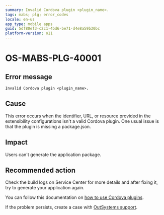 ```yaml
---
summary: Invalid Cordova plugin <plugin_name>.
tags: mabs; plg; error_codes
locale: en-us
app_type: mobile apps
guid: 5df80ef3-c2c1-4bd6-be71-d4e8a59b30bc
platform-version: o11
---
```


# OS-MABS-PLG-40001

## Error message

`Invalid Cordova plugin <plugin_name>.`

## Cause

This error occurs when the identifier, URL, or resource provided in the
extensibility configurations isn't a valid Cordova plugin. One usual issue is
that the plugin is missing a package.json.

## Impact

Users can't generate the application package.

## Recommended action

Check the build logs on Service Center for more details and after fixing it,
try to generate your application again.

You can follow this documentation on [how to use Cordova
plugins](https://success.outsystems.com/Documentation/11/Extensibility_and_Integration/Mobile_Plugins/Using_Cordova_Plugins).

If the problem persists, create a case with [OutSystems
support](https://www.outsystems.com/support/portal/open-support-case?ErrorCode=OS-MABS-PLG-40001).
